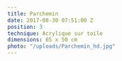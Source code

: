 ```yaml
---
title: Parchemin
date: 2017-08-30 07:51:00 Z
position: 3
technique: Acrylique sur toile
dimensions: 65 x 50 cm
photo: "/uploads/Parchemin_hd.jpg"
---
```


